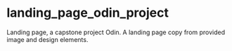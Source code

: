 # landing_page_odin_project
Landing page, a capstone project Odin. A landing page copy from provided image and design elements.